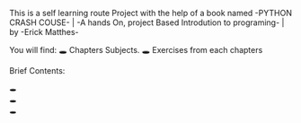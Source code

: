 This is a self learning route Project with the help of a book named -PYTHON CRASH COUSE- | -A hands On, project Based Introdution to programing- | by -Erick Matthes-

You will find:
    🕳 Chapters Subjects.
    🕳 Exercises from each chapters


Brief Contents:

    🕳
    🕳
    🕳